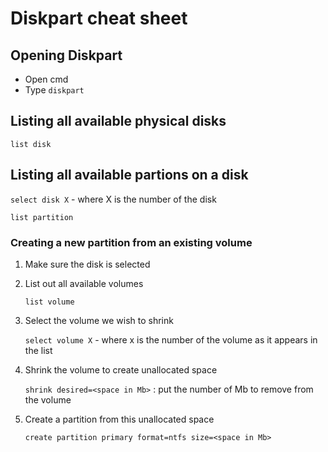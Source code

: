 # Diskpart cheat sheet

## Opening Diskpart

- Open cmd
- Type `diskpart`



## Listing all available physical disks

`list disk`



## Listing all available partions on a disk

`select disk X` - where X is the number of the disk

`list partition`

### Creating a new partition from an existing volume

1. Make sure the disk is selected

2. List out all available volumes

   `list volume`

3. Select the volume we wish to shrink

   `select volume X` - where x is the number of the volume as it appears in the list 

4. Shrink the volume to create unallocated space

   `shrink desired=<space in Mb>` : put the number of Mb to remove from the volume

5. Create a partition from this unallocated space 

   `create partition primary format=ntfs size=<space in Mb>` 



### 
